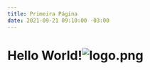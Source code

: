 ```yaml
---
title: Primeira Página
date: 2021-09-21 09:10:00 -03:00
---
```


# **Hello World!**![logo.png](/uploads/logo.png)